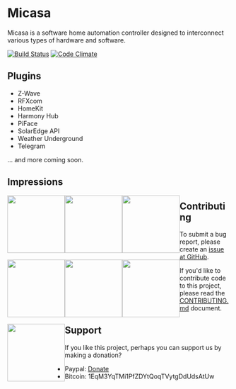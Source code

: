 # Micasa

Micasa is a software home automation controller designed to interconnect various types of hardware and software.

[![Build Status](https://travis-ci.org/fellownet/micasa.svg?branch=master)](https://travis-ci.org/fellownet/micasa)
[![Code Climate](https://codeclimate.com/github/fellownet/micasa/badges/gpa.svg)](https://codeclimate.com/github/fellownet/micasa)

## Plugins

- Z-Wave
- RFXcom
- HomeKit
- Harmony Hub
- PiFace
- SolarEdge API
- Weather Underground
- Telegram

... and more coming soon.

## Impressions

<img src="/../support/support/readme/dashboard.png?raw=true" height="130" style="float:left; margin-bottom: 15px;">
<img src="/../support/support/readme/devices.png?raw=true" height="130" style="float:left; margin-bottom: 15px;">
<img src="/../support/support/readme/energy.png?raw=true" height="130" style="float:left; margin-bottom: 15px;">
<img src="/../support/support/readme/plugins.png?raw=true" height="130" style="float:left; margin-bottom: 15px;">
<img src="/../support/support/readme/homekit.png?raw=true" height="130" style="float:left; margin-bottom: 15px;">
<img src="/../support/support/readme/scripts.png?raw=true" height="130" style="float:left; margin-bottom: 15px;">
<img src="/../support/support/readme/tempwtrendline.png?raw=true" height="130" style="float:left; margin-bottom: 15px;">

## Contributing

To submit a bug report, please create an [issue at GitHub](https://github.com/fellownet/micasa/issues/new).

If you'd like to contribute code to this project, please read the
[CONTRIBUTING.md](https://github.com/fellownet/micasa/blob/master/CONTRIBUTING.md) document.

## Support

If you like this project, perhaps you can support us by making a donation?
- Paypal: [Donate](https://www.paypal.com/cgi-bin/webscr?cmd=_s-xclick&hosted_button_id=VQNGE3N5L6MKS)
- Bitcoin: 1EqM3YqTMi1PfZDYtQoqTVytgDdUdsAtUw
